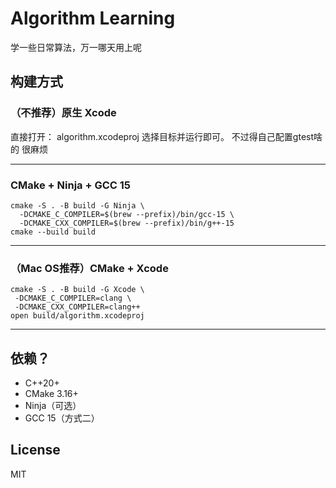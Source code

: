  # Algorithm Learning

 学一些日常算法，万一哪天用上呢

 ## 构建方式

 ### （不推荐）原生 Xcode
 直接打开：
 algorithm.xcodeproj
 选择目标并运行即可。 不过得自己配置gtest啥的 很麻烦
 
 ---

 ### CMake + Ninja + GCC 15
 ```shell
 cmake -S . -B build -G Ninja \
   -DCMAKE_C_COMPILER=$(brew --prefix)/bin/gcc-15 \
   -DCMAKE_CXX_COMPILER=$(brew --prefix)/bin/g++-15
 cmake --build build
 ```

 ---

 ### （Mac OS推荐）CMake + Xcode
  ```shell
 cmake -S . -B build -G Xcode \
   -DCMAKE_C_COMPILER=clang \
   -DCMAKE_CXX_COMPILER=clang++
 open build/algorithm.xcodeproj
  ```

 ---

 ## 依赖？
 - C++20+
 - CMake 3.16+
 - Ninja（可选）
 - GCC 15（方式二）

 ## License
 MIT
  
